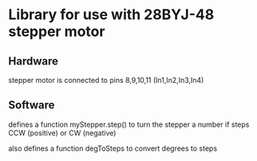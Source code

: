 # Library for use with 28BYJ-48 stepper motor

## Hardware

stepper motor is connected to pins 8,9,10,11 (In1,In2,In3,In4)

## Software

defines a function myStepper.step(<steps>) to turn the stepper a number if steps CCW (positive) or CW (negative)

also defines a function degToSteps to convert degrees to steps
